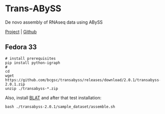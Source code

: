 # Trans-ABySS
De novo assembly of RNAseq data using ABySS

[Project](https://www.bcgsc.ca/resources/software/trans-abyss) | [Github](https://github.com/bcgsc/transabyss)

## Fedora 33
```
# install prerequisites
pip install python-igraph
#
cd
wget https://github.com/bcgsc/transabyss/releases/download/2.0.1/transabyss-2.0.1.zip
unzip ./transabyss-*.zip
```
Also, install [BLAT](/software/alignment/blat.md) and after that test installation:
```
bash ./transabyss-2.0.1/sample_dataset/assemble.sh
```
